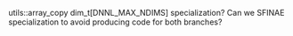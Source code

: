 utils::array_copy dim_t[DNNL_MAX_NDIMS] specialization?
Can we SFINAE specialization to avoid producing code for both branches?
